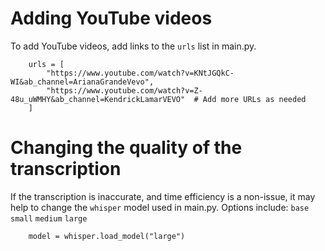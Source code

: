 # Adding YouTube videos

To add YouTube videos, add links to the `urls` list in main.py.

```
    urls = [
        "https://www.youtube.com/watch?v=KNtJGQkC-WI&ab_channel=ArianaGrandeVevo",
        "https://www.youtube.com/watch?v=Z-48u_uWMHY&ab_channel=KendrickLamarVEVO"  # Add more URLs as needed
    ]
```



# Changing the quality of the transcription

If the transcription is inaccurate, and time efficiency is a non-issue, it may help to change the `whisper` model used in main.py.
Options include:
`base` `small` `medium` `large`

```
    model = whisper.load_model("large")
```
